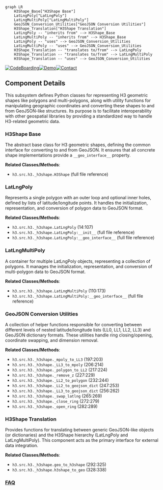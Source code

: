 ```mermaid
graph LR
    H3Shape_Base["H3Shape Base"]
    LatLngPoly["LatLngPoly"]
    LatLngMultiPoly["LatLngMultiPoly"]
    GeoJSON_Conversion_Utilities["GeoJSON Conversion Utilities"]
    H3Shape_Translation["H3Shape Translation"]
    LatLngPoly -- "inherits from" --> H3Shape_Base
    LatLngMultiPoly -- "inherits from" --> H3Shape_Base
    LatLngPoly -- "uses" --> GeoJSON_Conversion_Utilities
    LatLngMultiPoly -- "uses" --> GeoJSON_Conversion_Utilities
    H3Shape_Translation -- "translates to/from" --> LatLngPoly
    H3Shape_Translation -- "translates to/from" --> LatLngMultiPoly
    H3Shape_Translation -- "uses" --> GeoJSON_Conversion_Utilities
```
[![CodeBoarding](https://img.shields.io/badge/Generated%20by-CodeBoarding-9cf?style=flat-square)](https://github.com/CodeBoarding/CodeBoarding)[![Demo](https://img.shields.io/badge/Try%20our-Demo-blue?style=flat-square)](https://www.codeboarding.org/demo)[![Contact](https://img.shields.io/badge/Contact%20us%20-%20contact@codeboarding.org-lightgrey?style=flat-square)](mailto:contact@codeboarding.org)

## Component Details

This subsystem defines Python classes for representing H3 geometric shapes like polygons and multi-polygons, along with utility functions for manipulating geographic coordinates and converting these shapes to and from GeoJSON-like structures. Its purpose is to facilitate interoperability with other geospatial libraries by providing a standardized way to handle H3-related geometric data.

### H3Shape Base
The abstract base class for H3 geometric shapes, defining the common interface for converting to and from GeoJSON. It ensures that all concrete shape implementations provide a `__geo_interface__` property.


**Related Classes/Methods**:

- `h3.src.h3._h3shape.H3Shape` (full file reference)


### LatLngPoly
Represents a single polygon with an outer loop and optional inner holes, defined by lists of latitude/longitude points. It handles the initialization, representation, and conversion of polygon data to GeoJSON format.


**Related Classes/Methods**:

- `h3.src.h3._h3shape.LatLngPoly` (14:107)
- `h3.src.h3._h3shape.LatLngPoly:__init__` (full file reference)
- `h3.src.h3._h3shape.LatLngPoly:__geo_interface__` (full file reference)


### LatLngMultiPoly
A container for multiple LatLngPoly objects, representing a collection of polygons. It manages the initialization, representation, and conversion of multi-polygon data to GeoJSON format.


**Related Classes/Methods**:

- `h3.src.h3._h3shape.LatLngMultiPoly` (110:173)
- `h3.src.h3._h3shape.LatLngMultiPoly:__geo_interface__` (full file reference)


### GeoJSON Conversion Utilities
A collection of helper functions responsible for converting between different levels of nested latitude/longitude lists (LL0, LL1, LL2, LL3) and GeoJSON dictionary formats. These utilities handle ring closing/opening, coordinate swapping, and dimension removal.


**Related Classes/Methods**:

- `h3.src.h3._h3shape._mpoly_to_LL3` (197:203)
- `h3.src.h3._h3shape._LL3_to_mpoly` (206:214)
- `h3.src.h3._h3shape._polygon_to_LL2` (217:224)
- `h3.src.h3._h3shape._remove_z` (227:229)
- `h3.src.h3._h3shape._LL2_to_polygon` (232:244)
- `h3.src.h3._h3shape._LL2_to_geojson_dict` (247:253)
- `h3.src.h3._h3shape._LL3_to_geojson_dict` (256:262)
- `h3.src.h3._h3shape._swap_latlng` (265:269)
- `h3.src.h3._h3shape._close_ring` (272:279)
- `h3.src.h3._h3shape._open_ring` (282:289)


### H3Shape Translation
Provides functions for translating between generic GeoJSON-like objects (or dictionaries) and the H3Shape hierarchy (LatLngPoly and LatLngMultiPoly). This component acts as the primary interface for external data integration.


**Related Classes/Methods**:

- `h3.src.h3._h3shape.geo_to_h3shape` (292:325)
- `h3.src.h3._h3shape.h3shape_to_geo` (328:338)




### [FAQ](https://github.com/CodeBoarding/GeneratedOnBoardings/tree/main?tab=readme-ov-file#faq)